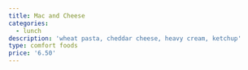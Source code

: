 ```yaml
---
title: Mac and Cheese
categories:
  - lunch
description: 'wheat pasta, cheddar cheese, heavy cream, ketchup'
type: comfort foods
price: '6.50'
---
```


